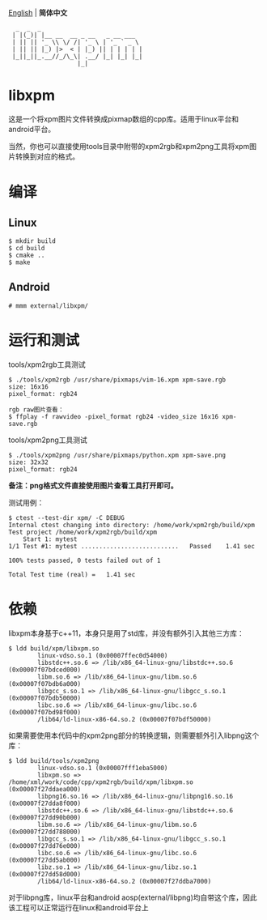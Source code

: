 [English](./README.md) | **简体中文**

```
  _  _  _                            
 | |(_)| |__ __  __ _ __   _ __ ___  
 | || || '_ \\ \/ /| '_ \ | '_ ` _ \ 
 | || || |_) |>  < | |_) || | | | | |
 |_||_||_.__//_/\_\| .__/ |_| |_| |_|
                   |_|               
```
# libxpm
这是一个将xpm图片文件转换成pixmap数组的cpp库。适用于linux平台和android平台。

当然，你也可以直接使用tools目录中附带的xpm2rgb和xpm2png工具将xpm图片转换到对应的格式。

# 编译
## Linux
```
$ mkdir build
$ cd build
$ cmake ..
$ make
```

## Android
```
# mmm external/libxpm/
```

# 运行和测试
tools/xpm2rgb工具测试
```
$ ./tools/xpm2rgb /usr/share/pixmaps/vim-16.xpm xpm-save.rgb
size: 16x16
pixel_format: rgb24

rgb raw图片查看：
$ ffplay -f rawvideo -pixel_format rgb24 -video_size 16x16 xpm-save.rgb
```

tools/xpm2png工具测试
```
$ ./tools/xpm2png /usr/share/pixmaps/python.xpm xpm-save.png
size: 32x32
pixel_format: rgb24
```
**备注：png格式文件直接使用图片查看工具打开即可。**

测试用例：
```
$ ctest --test-dir xpm/ -C DEBUG
Internal ctest changing into directory: /home/work/xpm2rgb/build/xpm
Test project /home/work/xpm2rgb/build/xpm
    Start 1: mytest
1/1 Test #1: mytest ...........................   Passed    1.41 sec

100% tests passed, 0 tests failed out of 1

Total Test time (real) =   1.41 sec
```

# 依赖
libxpm本身基于c++11，本身只是用了std库，并没有额外引入其他三方库：
```
$ ldd build/xpm/libxpm.so 
        linux-vdso.so.1 (0x00007ffec0d54000)
        libstdc++.so.6 => /lib/x86_64-linux-gnu/libstdc++.so.6 (0x00007f07bdced000)
        libm.so.6 => /lib/x86_64-linux-gnu/libm.so.6 (0x00007f07bdb6a000)
        libgcc_s.so.1 => /lib/x86_64-linux-gnu/libgcc_s.so.1 (0x00007f07bdb50000)
        libc.so.6 => /lib/x86_64-linux-gnu/libc.so.6 (0x00007f07bd98f000)
        /lib64/ld-linux-x86-64.so.2 (0x00007f07bdf50000)
```
如果需要使用本代码中的xpm2png部分的转换逻辑，则需要额外引入libpng这个库：
```
$ ldd build/tools/xpm2png 
        linux-vdso.so.1 (0x00007fff1eba5000)
        libxpm.so => /home/xml/work/code/cpp/xpm2rgb/build/xpm/libxpm.so (0x00007f27ddaea000)
        libpng16.so.16 => /lib/x86_64-linux-gnu/libpng16.so.16 (0x00007f27dda8f000)
        libstdc++.so.6 => /lib/x86_64-linux-gnu/libstdc++.so.6 (0x00007f27dd90b000)
        libm.so.6 => /lib/x86_64-linux-gnu/libm.so.6 (0x00007f27dd788000)
        libgcc_s.so.1 => /lib/x86_64-linux-gnu/libgcc_s.so.1 (0x00007f27dd76e000)
        libc.so.6 => /lib/x86_64-linux-gnu/libc.so.6 (0x00007f27dd5ab000)
        libz.so.1 => /lib/x86_64-linux-gnu/libz.so.1 (0x00007f27dd58d000)
        /lib64/ld-linux-x86-64.so.2 (0x00007f27ddba7000)
```

对于libpng库，linux平台和android aosp(external/libpng)均自带这个库，因此该工程可以正常运行在linux和android平台上